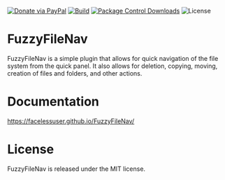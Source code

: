 [![Donate via PayPal][donate-image]][donate-link]
[![Build][github-ci-image]][github-ci-link]
[![Package Control Downloads][pc-image]][pc-link]
![License][license-image]
# FuzzyFileNav

FuzzyFileNav is a simple plugin that allows for quick navigation of the file system from the quick panel.  It also
allows for deletion, copying, moving, creation of files and folders, and other actions.

# Documentation

https://facelessuser.github.io/FuzzyFileNav/

# License

FuzzyFileNav is released under the MIT license.

[github-ci-image]: https://github.com/facelessuser/FuzzyFileNav/workflows/build/badge.svg?branch=master&event=push
[github-ci-link]: https://github.com/facelessuser/FuzzyFileNav/actions?query=workflow%3Abuild+branch%3Amaster
[pc-image]: https://img.shields.io/packagecontrol/dt/FuzzyFileNav.svg?labelColor=333333&logo=sublime%20text
[pc-link]: https://packagecontrol.io/packages/FuzzyFileNav
[license-image]: https://img.shields.io/badge/license-MIT-blue.svg?labelColor=333333
[donate-image]: https://img.shields.io/badge/Donate-PayPal-3fabd1?logo=paypal
[donate-link]: https://www.paypal.me/facelessuser
